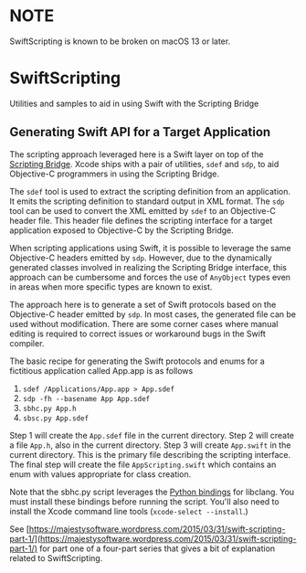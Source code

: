 # NOTE

SwiftScripting is known to be broken on macOS 13 or later.


# SwiftScripting
Utilities and samples to aid in using Swift with the Scripting Bridge

## Generating Swift API for a Target Application

The scripting approach leveraged here is a Swift layer on top of the [Scripting Bridge](https://developer.apple.com/library/mac/documentation/Cocoa/Conceptual/ScriptingBridgeConcepts/Introduction/Introduction.html).
Xcode ships with a pair of utilities, `sdef` and `sdp`, to aid Objective-C programmers in using the Scripting Bridge.

The `sdef` tool is used to extract the scripting definition from an application. It emits the scripting 
definition to standard output in XML format. The `sdp` tool can be used to convert the XML emitted by
`sdef` to an Objective-C header file. This header file defines the scripting interface for a target application
exposed to Objective-C by the Scripting Bridge.

When scripting applications using Swift, it is possible to leverage the same Objective-C headers emitted by `sdp`. 
However, due to the dynamically generated classes involved in realizing the Scripting Bridge interface, this approach 
can be cumbersome and forces the use of `AnyObject` types even in areas when more specific types are known to
exist.

The approach here is to generate a set of Swift protocols based on the Objective-C header emitted by `sdp`. In most cases, 
the generated file can be used without modification. There are some corner cases where manual editing is required to 
correct issues or workaround bugs in the Swift compiler.

The basic recipe for generating the Swift protocols and enums for a fictitious application called App.app is as follows

1. `sdef /Applications/App.app > App.sdef`
2. `sdp -fh --basename App App.sdef`
3. `sbhc.py App.h`
4. `sbsc.py App.sdef`

Step 1 will create the `App.sdef` file in the current directory. Step 2 will create a file `App.h`, also in the current
directory. Step 3 will create `App.swift` in the current directory. This is the primary file describing the scripting interface. The final step will create the file `AppScripting.swift` which contains an enum with values appropriate for class creation.

Note that the sbhc.py script leverages the [Python bindings](https://pypi.python.org/pypi/clang/3.5) for libclang.
You must install these bindings before running the script. You'll also need to install the Xcode command line tools (`xcode-select --install`.)

See [https://majestysoftware.wordpress.com/2015/03/31/swift-scripting-part-1/](https://majestysoftware.wordpress.com/2015/03/31/swift-scripting-part-1/) for part one of a four-part series that gives a bit of explanation related to SwiftScripting.
